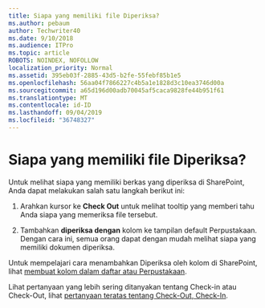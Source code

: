 ```yaml
---
title: Siapa yang memiliki file Diperiksa?
ms.author: pebaum
author: Techwriter40
ms.date: 9/10/2018
ms.audience: ITPro
ms.topic: article
ROBOTS: NOINDEX, NOFOLLOW
localization_priority: Normal
ms.assetid: 395eb03f-2885-43d5-b2fe-55febf85b1e5
ms.openlocfilehash: 56aa04f7866227c4b5a1e1828d3c10ea3746d00a
ms.sourcegitcommit: a65d196d00adb70045af5caca9828fe44b951f61
ms.translationtype: MT
ms.contentlocale: id-ID
ms.lasthandoff: 09/04/2019
ms.locfileid: "36748327"
---
```

# <a name="who-has-a-file-checked-out"></a>Siapa yang memiliki file Diperiksa?

Untuk melihat siapa yang memiliki berkas yang diperiksa di SharePoint, Anda dapat melakukan salah satu langkah berikut ini:
  
1. Arahkan kursor ke **Check Out** untuk melihat tooltip yang memberi tahu Anda siapa yang memeriksa file tersebut. 
    
2. Tambahkan **diperiksa dengan** kolom ke tampilan default Perpustakaan. Dengan cara ini, semua orang dapat dengan mudah melihat siapa yang memiliki dokumen diperiksa. 
    
Untuk mempelajari cara menambahkan Diperiksa oleh kolom di SharePoint, lihat [membuat kolom dalam daftar atau Perpustakaan](https://go.microsoft.com/fwlink/?linkid=2019591). 
  
Lihat pertanyaan yang lebih sering ditanyakan tentang Check-in atau Check-Out, lihat [pertanyaan teratas tentang Check-Out, Check-In](https://go.microsoft.com/fwlink/?linkid=2018786).
  

